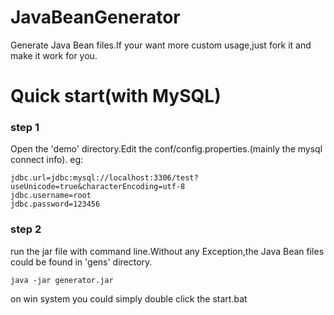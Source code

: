 # JavaBeanGenerator
Generate Java Bean files.If your want more custom usage,just fork it and make it work for you.

# Quick start(with MySQL)

### step 1
Open the 'demo' directory.Edit the conf/config.properties.(mainly the mysql connect info).
eg:
```
jdbc.url=jdbc:mysql://localhost:3306/test?useUnicode=true&characterEncoding=utf-8
jdbc.username=root
jdbc.password=123456
```
### step 2
run the jar file with command line.Without any Exception,the Java Bean files could be found in 'gens' directory. 
```
java -jar generator.jar
```
on win system you could simply double click the start.bat
